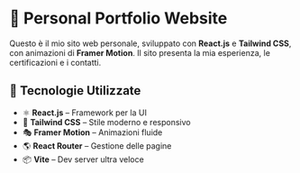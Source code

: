 # 🚀 Personal Portfolio Website

Questo è il mio sito web personale, sviluppato con **React.js** e **Tailwind CSS**, con animazioni di **Framer Motion**.
Il sito presenta la mia esperienza, le certificazioni e i contatti.

## 🎨 **Tecnologie Utilizzate**

- ⚛️ **React.js** – Framework per la UI
- 🎨 **Tailwind CSS** – Stile moderno e responsivo
- 🎭 **Framer Motion** – Animazioni fluide
- 🌎 **React Router** – Gestione delle pagine
- 📦 **Vite** – Dev server ultra veloce
